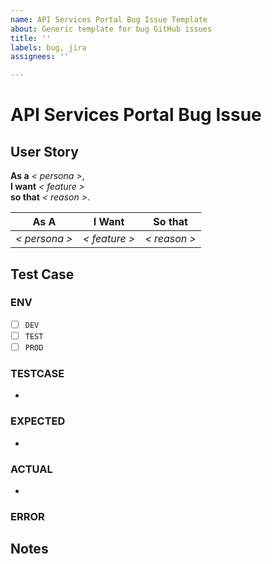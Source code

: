 ```yaml
---
name: API Services Portal Bug Issue Template
about: Generic template for bug GitHub issues
title: ''
labels: bug, jira
assignees: ''

---
```


# API Services Portal Bug Issue

<!-- Use what you want. Remove what you don't want. -->

## User Story

<!-- Use one of the following two templates -->
<!-- 1) User Story as a statement -->

**As a** _< persona >_,<br>
**I want** _< feature >_<br>
**so that** _< reason >_.

<!-- 2) User Story as a table -->

| **As A**      | **I Want**    | **So that**  |
| ------------- | ------------- | ------------ |
| _< persona >_ | _< feature >_ | _< reason >_ |

## Test Case

### ENV

<!-- Put at least one `x` below. Select all the environments which apply. -->

- [ ] `DEV`
- [ ] `TEST`
- [ ] `PROD`

### TESTCASE

<!-- Share the minimal reproduction steps for this issue -->

-

### EXPECTED

<!-- Share the expected behavior of the testcase -->

-

### ACTUAL

<!-- Describe the actual behavior of the testcase -->

-

### ERROR

<!-- If you have an associated exception or error, please post it below -->

## Notes

<!-- Do any of these matter: Operating System, Browser? If so, please mention the version and any other relevant details below. -->
